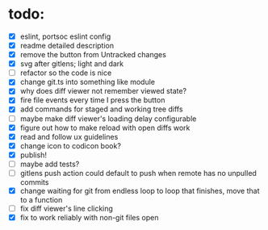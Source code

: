 # todo:

- [x] eslint, portsoc eslint config
- [x] readme detailed description
- [x] remove the button from Untracked changes
- [x] svg after gitlens; light and dark
- [ ] refactor so the code is nice
- [x] change git.ts into something like module
- [x] why does diff viewer not remember viewed state?
- [x] fire file events every time I press the button
- [x] add commands for staged and working tree diffs
- [ ] maybe make diff viewer's loading delay configurable
- [x] figure out how to make reload with open diffs work
- [x] read and follow ux guidelines
- [x] change icon to codicon book?
- [x] publish!
- [ ] maybe add tests?
- [ ] gitlens push action could default to push when remote has no unpulled commits
- [x] change waiting for git from endless loop to loop that finishes, move that to a function
- [ ] fix diff viewer's line clicking
- [x] fix to work reliably with non-git files open
